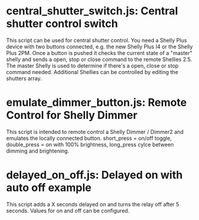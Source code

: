 central_shutter_switch.js: Central shutter control switch
===
This script can be used for central shutter control. You need a Shelly Plus device with two buttons connected, e.g. the new Shelly Plus I4 or the Shelly Plus 2PM. Once a button is pushed it checks the current state of a "master" shelly and sends a open, stop or close command to the remote Shellies 2.5. The master Shelly is used to determine if there's a open, close or stop command needed. Additional Shellies can be controlled by editing the shutters array.


emulate_dimmer_button.js: Remote Control for Shelly Dimmer 
===
This script is intended to remote control a Shelly Dimmer / Dimmer2 and emulates the locally connected button. short_press = on/off toggle, double_press = on with 100% brightness, long_press cylce between dimming and brightening.


delayed_on_off.js: Delayed on with auto off example
===
This script adds a X seconds delayed on and turns the relay off after 5 seconds. Values for on and off can be configured. 